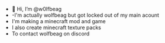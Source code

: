 - 👋 Hi, I’m @w0lfbeag
- -I'm actually wolfbeag but got locked out of my main acount
- I'm making a minecraft mod and game
- I also create minecraft texture packs
- To contact wolfbeag on discord



